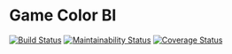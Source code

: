 # Game Color BI

[![Build Status](https://travis-ci.org/fga-eps-mds/2018.2-GameColorBI.svg?branch=master)](https://travis-ci.org/fga-eps-mds/2018.2-GameColor)
[![Maintainability Status](https://api.codeclimate.com/v1/badges/8c2acf5fb7871faf9e0f/maintainability)](https://codeclimate.com/github/fga-eps-mds/2018.2-GameColorBI/maintainability)
[![Coverage Status](https://coveralls.io/repos/github/fga-eps-mds/2018.2-GameColorBI/badge.svg?branch=master)](https://coveralls.io/github/fga-eps-mds/2018.2-GameColorBI?branch=master)
